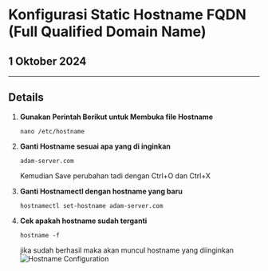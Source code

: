 # Konfigurasi Static Hostname FQDN (Full Qualified Domain Name)

## 1 Oktober 2024

---

## Details

1. **Gunakan Perintah Berikut untuk Membuka file Hostname**

   ``` 
   nano /etc/hostname
   ```
2. **Ganti Hostname sesuai apa yang di inginkan**

    ```
    adam-server.com
    ```
    Kemudian Save perubahan tadi dengan Ctrl+O dan Ctrl+X
3. **Ganti Hostnamectl dengan hostname yang baru**
    ```
    hostnamectl set-hostname adam-server.com
    ```
4. **Cek apakah hostname sudah terganti**
    ```
    hostname -f
    ```
    jika sudah berhasil maka akan muncul hostname yang diinginkan
    ![Hostname Configuration](https://github.com/adampnggwa/BELAJAR-YAVA247/tree/main/Image/hostname.png)